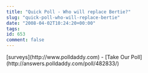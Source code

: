 ```yaml
---
title: "Quick Poll - Who will replace Bertie?"
slug: "quick-poll-who-will-replace-bertie"
date: "2008-04-02T10:24:20+00:00"
tags:
id: 653
comment: false
---
```


<script type="text/javascript" language="javascript" src="http://s3.polldaddy.com/p/482833.js"></script><noscript> [surveys](http://www.polldaddy.com) - [Take Our Poll](http://answers.polldaddy.com/poll/482833/) </noscript>

